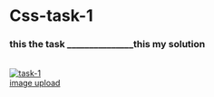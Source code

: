 <h1> Css-task-1</h1>

<h3> this the task _______________this my solution </h3>
<br>
<a href="https://ibb.co/V3jPYr1"><img src="https://i.ibb.co/4Jm5R9q/task-1.png" alt="task-1" border="0"></a><br /><a target='_blank' href='https://imgbb.com/'>image upload</a><br />
